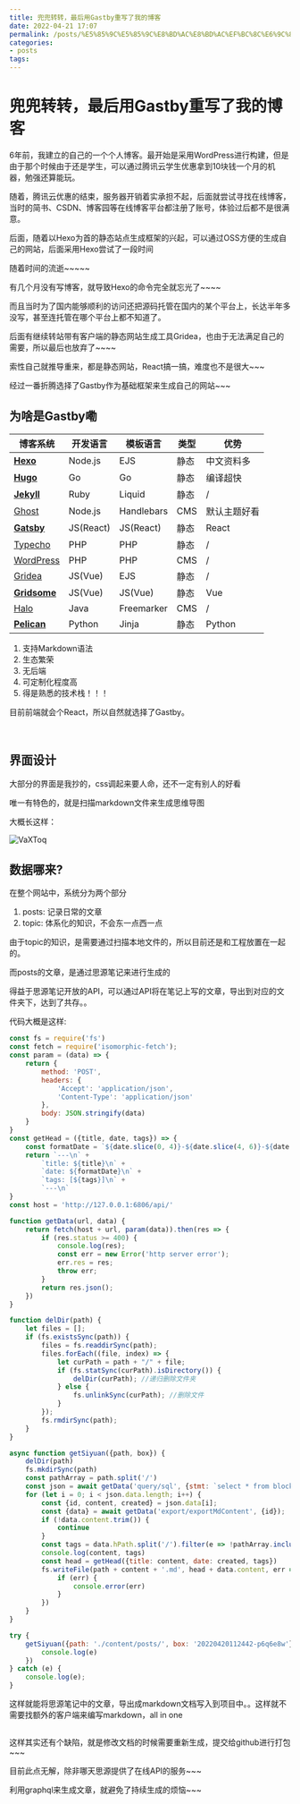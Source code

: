 ```yaml
---
title: 兜兜转转，最后用Gastby重写了我的博客
date: 2022-04-21 17:07
permalink: /posts/%E5%85%9C%E5%85%9C%E8%BD%AC%E8%BD%AC%EF%BC%8C%E6%9C%80%E5%90%8E%E7%94%A8Gastby%E9%87%8D%E5%86%99%E4%BA%86%E6%88%91%E7%9A%84%E5%8D%9A%E5%AE%A2
categories:
- posts
tags: 
---
```

# 兜兜转转，最后用Gastby重写了我的博客

6年前，我建立的自己的一个个人博客。最开始是采用WordPress进行构建，但是由于那个时候由于还是学生，可以通过腾讯云学生优惠拿到10块钱一个月的机器，勉强还算能玩。

随着，腾讯云优惠的结束，服务器开销着实承担不起，后面就尝试寻找在线博客，当时的简书、CSDN、博客园等在线博客平台都注册了账号，体验过后都不是很满意。

后面，随着以Hexo为首的静态站点生成框架的兴起，可以通过OSS方便的生成自己的网站，后面采用Hexo尝试了一段时间

随着时间的流逝~~~~~

有几个月没有写博客，就导致Hexo的命令完全就忘光了~~~~

而且当时为了国内能够顺利的访问还把源码托管在国内的某个平台上，长达半年多没写，甚至连托管在哪个平台上都不知道了。

后面有继续转站带有客户端的静态网站生成工具Gridea，也由于无法满足自己的需要，所以最后也放弃了~~~~

索性自己就推导重来，都是静态网站，React搞一搞，难度也不是很大~~~

经过一番折腾选择了Gastby作为基础框架来生成自己的网站~~~

## 为啥是Gastby嘞

|博客系统|开发语言|模板语言|类型|优势|
| ----------| -----------| ------------| ------| --------------|
|**[Hexo]()**|Node.js|EJS|静态|中文资料多|
|**[Hugo]()**|Go|Go|静态|编译超快|
|**[Jekyll]()**|Ruby|Liquid|静态|/|
|[Ghost](https://ghost.org/)|Node.js|Handlebars|CMS|默认主题好看|
|**[Gatsby]()**|JS(React)|JS(React)|静态|React|
|[Typecho](https://typecho.org/)|PHP|PHP|静态|/|
|[WordPress](https://wordpress.org/)|PHP|PHP|CMS|/|
|[Gridea](https://gridea.dev)|JS(Vue)|EJS|静态|/|
|**[Gridsome]()**|JS(Vue)|JS(Vue)|静态|Vue|
|[Halo](https://halo.run/)|Java|Freemarker|CMS|/|
|**[Pelican]()**|Python|Jinja|静态|Python|

1. 支持Markdown语法
2. 生态繁荣
3. 无后端
4. 可定制化程度高
5. 得是熟悉的技术栈！！！

目前前端就会个React，所以自然就选择了Gastby。

‍

## 界面设计

大部分的界面是我抄的，css调起来要人命，还不一定有别人的好看

唯一有特色的，就是扫描markdown文件来生成思维导图

大概长这样：

![VaXToq](https://image.ztianzeng.com/uPic/VaXToq.png)

## 数据哪来?

在整个网站中，系统分为两个部分

1. posts: 记录日常的文章
2. topic: 体系化的知识，不会东一点西一点

由于topic的知识，是需要通过扫描本地文件的，所以目前还是和工程放置在一起的。

而posts的文章，是通过思源笔记来进行生成的

得益于思源笔记开放的API，可以通过API将在笔记上写的文章，导出到对应的文件夹下，达到了共存。。

代码大概是这样:

```js
const fs = require('fs')
const fetch = require('isomorphic-fetch');
const param = (data) => {
    return {
        method: 'POST',
        headers: {
            'Accept': 'application/json',
            'Content-Type': 'application/json'
        },
        body: JSON.stringify(data)
    }
}
const getHead = ({title, date, tags}) => {
    const formatDate = `${date.slice(0, 4)}-${date.slice(4, 6)}-${date.slice(6, 8)} ${date.slice(8, 10)}:${date.slice(10, 12)}  `;
    return `---\n` +
        `title: ${title}\n` +
        `date: ${formatDate}\n` +
        `tags: [${tags}]\n` +
        `---\n`
}
const host = 'http://127.0.0.1:6806/api/'

function getData(url, data) {
    return fetch(host + url, param(data)).then(res => {
        if (res.status >= 400) {
            console.log(res);
            const err = new Error('http server error');
            err.res = res;
            throw err;
        }
        return res.json();
    })
}

function delDir(path) {
    let files = [];
    if (fs.existsSync(path)) {
        files = fs.readdirSync(path);
        files.forEach((file, index) => {
            let curPath = path + "/" + file;
            if (fs.statSync(curPath).isDirectory()) {
                delDir(curPath); //递归删除文件夹
            } else {
                fs.unlinkSync(curPath); //删除文件
            }
        });
        fs.rmdirSync(path);
    }
}

async function getSiyuan({path, box}) {
    delDir(path)
    fs.mkdirSync(path)
    const pathArray = path.split('/')
    const json = await getData('query/sql', {stmt: `select * from blocks where box = '${box}' and type='d'`});
    for (let i = 0; i < json.data.length; i++) {
        const {id, content, created} = json.data[i];
        const {data} = await getData('export/exportMdContent', {id});
        if (!data.content.trim()) {
            continue
        }
        const tags = data.hPath.split('/').filter(e => !pathArray.includes(e)).slice(0,-1)
        console.log(content, tags)
        const head = getHead({title: content, date: created, tags})
        fs.writeFile(path + content + '.md', head + data.content, err => {
            if (err) {
                console.error(err)
            }
        })
    }
}

try {
    getSiyuan({path: './content/posts/', box: '20220420112442-p6q6e8w'}).catch(e => {
        console.log(e)
    })
} catch (e) {
    console.log(e);
}
```

这样就能将思源笔记中的文章，导出成markdown文档写入到项目中。。这样就不需要找额外的客户端来编写markdown，all in one

## 

这样其实还有个缺陷，就是修改文档的时候需要重新生成，提交给github进行打包~~~

目前此点无解，除非哪天思源提供了在线API的服务~~~

利用graphql来生成文章，就避免了持续生成的烦恼~~~

‍
